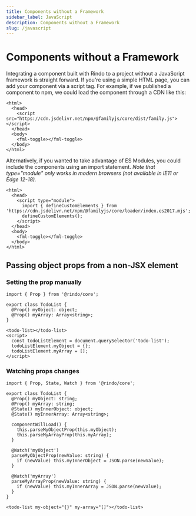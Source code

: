 ```yaml
---
title: Components without a Framework
sidebar_label: JavaScript
description: Components without a Framework
slug: /javascript
---
```


# Components without a Framework

Integrating a component built with Rindo to a project without a JavaScript framework is straight forward. If you're using a simple HTML page, you can add your component via a script tag. For example, if we published a component to npm, we could load the component through a CDN like this:

```markup
<html>
  <head>
    <script src="https://cdn.jsdelivr.net/npm/@familyjs/core/dist/family.js"></script>
  </head>
  <body>
    <fml-toggle></fml-toggle>
  </body>
</html>
```

Alternatively, if you wanted to take advantage of ES Modules, you could include the components using an import statement. _Note that type="module" only works in modern browsers (not available in IE11 or Edge 12-18)._

```markup
<html>
  <head>
    <script type="module">
      import { defineCustomElements } from 'https://cdn.jsdelivr.net/npm/@familyjs/core/loader/index.es2017.mjs';
      defineCustomElements();
    </script>
  </head>
  <body>
    <fml-toggle></fml-toggle>
  </body>
</html>
```

## Passing object props from a non-JSX element

### Setting the prop manually

```tsx
import { Prop } from '@rindo/core';

export class TodoList {
  @Prop() myObject: object;
  @Prop() myArray: Array<string>;
}
```

```markup
<todo-list></todo-list>
<script>
  const todoListElement = document.querySelector('todo-list');
  todoListElement.myObject = {};
  todoListElement.myArray = [];
</script>
```

### Watching props changes

```tsx
import { Prop, State, Watch } from '@rindo/core';

export class TodoList {
  @Prop() myObject: string;
  @Prop() myArray: string;
  @State() myInnerObject: object;
  @State() myInnerArray: Array<string>;

  componentWillLoad() {
    this.parseMyObjectProp(this.myObject);
    this.parseMyArrayProp(this.myArray);
  }

  @Watch('myObject')
  parseMyObjectProp(newValue: string) {
    if (newValue) this.myInnerObject = JSON.parse(newValue);
  }

  @Watch('myArray')
  parseMyArrayProp(newValue: string) {
    if (newValue) this.myInnerArray = JSON.parse(newValue);
  }
}
```

```tsx
<todo-list my-object="{}" my-array="[]"></todo-list>
```
